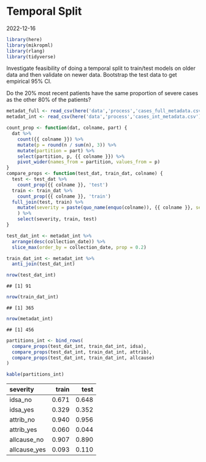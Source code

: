 Temporal Split
================
2022-12-16

``` r
library(here)
library(mikropml)
library(rlang)
library(tidyverse)
```

Investigate feasibility of doing a temporal split to train/test models
on older data and then validate on newer data. Bootstrap the test data
to get empirical 95% CI.

Do the 20% most recent patients have the same proportion of severe cases
as the other 80% of the patients?

``` r
metadat_full <- read_csv(here('data','process','cases_full_metadata.csv'))
metadat_int <- read_csv(here('data','process','cases_int_metadata.csv'))
```

``` r
count_prop <- function(dat, colname, part) {
  dat %>% 
    count({{ colname }}) %>% 
    mutate(p = round(n / sum(n), 3)) %>% 
    mutate(partition = part) %>% 
    select(partition, p, {{ colname }}) %>% 
    pivot_wider(names_from = partition, values_from = p)
}
compare_props <- function(test_dat, train_dat, colname) {
  test <- test_dat %>% 
    count_prop({{ colname }}, 'test')
  train <- train_dat %>% 
    count_prop({{ colname }}, 'train')
  full_join(test, train) %>% 
    mutate(severity = paste(quo_name(enquo(colname)), {{ colname }}, sep = "_")
    ) %>% 
    select(severity, train, test)
}
```

``` r
test_dat_int <- metadat_int %>% 
  arrange(desc(collection_date)) %>% 
  slice_max(order_by = collection_date, prop = 0.2)

train_dat_int <- metadat_int %>% 
  anti_join(test_dat_int)

nrow(test_dat_int)
```

    ## [1] 91

``` r
nrow(train_dat_int)
```

    ## [1] 365

``` r
nrow(metadat_int)
```

    ## [1] 456

``` r
partitions_int <- bind_rows(
  compare_props(test_dat_int, train_dat_int, idsa),
  compare_props(test_dat_int, train_dat_int, attrib),
  compare_props(test_dat_int, train_dat_int, allcause)
) 

kable(partitions_int)
```

| severity     | train |  test |
|:-------------|------:|------:|
| idsa_no      | 0.671 | 0.648 |
| idsa_yes     | 0.329 | 0.352 |
| attrib_no    | 0.940 | 0.956 |
| attrib_yes   | 0.060 | 0.044 |
| allcause_no  | 0.907 | 0.890 |
| allcause_yes | 0.093 | 0.110 |
